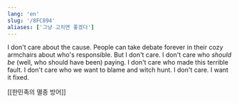 ```yaml
---
lang: 'en'
slug: '/8FC894'
aliases: ['그냥 고치면 좋겠다']
---
```


I don't care about the cause.
People can take debate forever in their cozy armchairs about who's responsible.
But I don't care.
I don't care who _should be_ (well, who should have been) paying.
I don't care who made this terrible fault.
I don't care who we want to blame and witch hunt.
I don't care.
I want it fixed.

[[한민족의 멸종 방어]]
